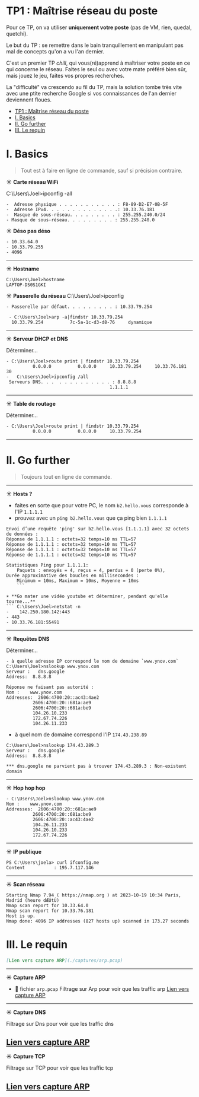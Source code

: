 # TP1 : Maîtrise réseau du poste

Pour ce TP, on va utiliser **uniquement votre poste** (pas de VM, rien, quedal, quetchi).

Le but du TP : se remettre dans le bain tranquillement en manipulant pas mal de concepts qu'on a vu l'an dernier.

C'est un premier TP *chill*, qui vous(ré)apprend à maîtriser votre poste en ce qui concerne le réseau. Faites le seul ou avec votre mate préféré bien sûr, mais jouez le jeu, faites vos propres recherches.

La "difficulté" va crescendo au fil du TP, mais la solution tombe très vite avec une ptite recherche Google si vos connaissances de l'an dernier deviennent floues.

- [TP1 : Maîtrise réseau du poste](#tp1--maîtrise-réseau-du-poste)
- [I. Basics](#i-basics)
- [II. Go further](#ii-go-further)
- [III. Le requin](#iii-le-requin)

# I. Basics

> Tout est à faire en ligne de commande, sauf si précision contraire.

☀️ **Carte réseau WiFi**

C:\Users\Joel>ipconfig -all
```
-  Adresse physique . . . . . . . . . . . : F8-89-D2-E7-0B-5F
-  Adresse IPv4. . . . . . . . . . . . . .: 10.33.76.181
-  Masque de sous-réseau. . . . . . . . . : 255.255.240.0/24
- Masque de sous-réseau. . . . . . . . . : 255.255.240.0
 ```

☀️ **Déso pas déso**
```
- 10.33.64.0 
- 10.33.79.255
- 4096
```
---

☀️ **Hostname**

```
C:\Users\Joel>hostname
LAPTOP-DS0S1GKI
```


☀️ **Passerelle du réseau**
C:\Users\Joel>ipconfig
```
- Passerelle par défaut. . . . . . . . . : 10.33.79.254

 - C:\Users\Joel>arp -a|findstr 10.33.79.254
  10.33.79.254          7c-5a-1c-d3-d8-76     dynamique
  ```

---

☀️ **Serveur DHCP et DNS**

Déterminer...
```
- C:\Users\Joel>route print | findstr 10.33.79.254
          0.0.0.0          0.0.0.0     10.33.79.254     10.33.76.181     30
-   C:\Users\Joel>ipconfig /all
 Serveurs DNS. . .  . . . . . . . . . . : 8.8.8.8
                                       1.1.1.1
```
---

☀️ **Table de routage**

Déterminer...
```
- C:\Users\Joel>route print | findstr 10.33.79.254
          0.0.0.0          0.0.0.0     10.33.79.254 
```
---

# II. Go further

> Toujours tout en ligne de commande.

---

☀️ **Hosts ?**

- faites en sorte que pour votre PC, le nom `b2.hello.vous` corresponde à l'IP `1.1.1.1`
- prouvez avec un `ping b2.hello.vous` que ça ping bien `1.1.1.1`
```
Envoi d’une requête 'ping' sur b2.hello.vous [1.1.1.1] avec 32 octets de données :
Réponse de 1.1.1.1 : octets=32 temps=10 ms TTL=57
Réponse de 1.1.1.1 : octets=32 temps=10 ms TTL=57
Réponse de 1.1.1.1 : octets=32 temps=10 ms TTL=57
Réponse de 1.1.1.1 : octets=32 temps=10 ms TTL=57

Statistiques Ping pour 1.1.1.1:
    Paquets : envoyés = 4, reçus = 4, perdus = 0 (perte 0%),
Durée approximative des boucles en millisecondes :
    Minimum = 10ms, Maximum = 10ms, Moyenne = 10ms
    ```

☀️ **Go mater une vidéo youtube et déterminer, pendant qu'elle tourne...**
``` C:\Users\Joel>netstat -n
-    142.250.180.142:443 
- 443
- 10.33.76.181:55491
```
---

☀️ **Requêtes DNS**

Déterminer...
```
- à quelle adresse IP correspond le nom de domaine `www.ynov.com`
C:\Users\Joel>nslookup www.ynov.com
Serveur :   dns.google
Address:  8.8.8.8

Réponse ne faisant pas autorité :
Nom :    www.ynov.com
Addresses:  2606:4700:20::ac43:4ae2
          2606:4700:20::681a:ae9
          2606:4700:20::681a:be9
          104.26.10.233
          172.67.74.226
          104.26.11.233
 ```

- à quel nom de domaine correspond l'IP `174.43.238.89`
```
C:\Users\Joel>nslookup 174.43.289.3
Serveur :   dns.google
Address:  8.8.8.8

*** dns.google ne parvient pas à trouver 174.43.289.3 : Non-existent domain
```


---

☀️ **Hop hop hop**

```
- C:\Users\Joel>nslookup www.ynov.com
Nom :    www.ynov.com
Addresses:  2606:4700:20::681a:ae9
          2606:4700:20::681a:be9
          2606:4700:20::ac43:4ae2
          104.26.11.233
          104.26.10.233
          172.67.74.226
```
---

☀️ **IP publique**
```
PS C:\Users\joela> curl ifconfig.me
Content           : 195.7.117.146
```

---

☀️ **Scan réseau**

```C:\Users\joela>nmap -sn 10.33.64.0/20
Starting Nmap 7.94 ( https://nmap.org ) at 2023-10-19 10:34 Paris, Madrid (heure dÆÚtÚ)
Nmap scan report for 10.33.64.0
Nmap scan report for 10.33.76.181
Host is up.
Nmap done: 4096 IP addresses (827 hosts up) scanned in 173.27 seconds
```


# III. Le requin

```markdown
[Lien vers capture ARP](./captures/arp.pcap)
```

---

☀️ **Capture ARP**

- 📁 fichier `arp.pcap`
Filtrage sur Arp pour voir que les traffic arp 
[Lien vers capture ARP](./capture%20arp/arp.pcapng)

---

☀️ **Capture DNS**

Filtrage sur Dns  pour voir que les traffic dns 

[Lien vers capture ARP](./capture%20arp/dns%20cours.pcapng)
---

☀️ **Capture TCP**

Filtrage sur TCP pour voir que les traffic tcp


[Lien vers capture ARP](./capture%20arp/traffic1.pcapng)
---

